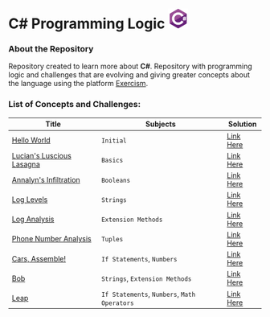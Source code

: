 # C# Programming Logic <img src="https://raw.githubusercontent.com/devicons/devicon/master/icons/csharp/csharp-original.svg" alt="csharp" width="40" height="40"/>
### About the Repository

Repository created to learn more about **C#**. Repository with programming logic and challenges that are evolving and
giving greater concepts about the language using the platform [Exercism](https://exercism.org/).

### List of Concepts and Challenges:

| Title                                                 | Subjects                       | Solution                                                        | 
|-------------------------------------------------------|--------------------------------|-----------------------------------------------------------------|
| [Hello World](hello-world)                            | `Initial`                      | [Link Here](hello-world/HelloWorld.cs)                          |
| [Lucian's Luscious Lasagna](lucians-luscious-lasagna) | `Basics`                       | [Link Here](lucians-luscious-lasagna/LuciansLusciousLasagna.cs) |
| [Annalyn's Infiltration](annalyns-infiltration)       | `Booleans`                     | [Link Here](annalyns-infiltration/AnnalynsInfiltration.cs)      |
| [Log Levels](log-levels)                              | `Strings`                      | [Link Here](log-levels/LogLevels.cs)                            |
| [Log Analysis](log-analysis)                          | `Extension Methods`            | [Link Here](log-analysis/LogAnalysis.cs)                        |
| [Phone Number Analysis](phone-number-analysis)        | `Tuples`                       | [Link Here](phone-number-analysis/PhoneNumberAnalysis.cs)       |
| [Cars, Assemble!](cars-assemble)                      | `If Statements`, `Numbers`     | [Link Here](cars-assemble/CarsAssemble.cs)                      |
| [Bob](bob)                                            | `Strings`, `Extension Methods` | [Link Here](bob/Bob.cs)                                         |
| [Leap](leap)                                          | `If Statements`, `Numbers`,  `Math Operators`  | [Link Here](leap/Leap.cs)                                        |